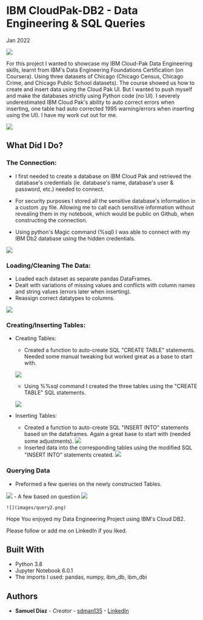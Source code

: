# IBM CloudPak-DB2 - Data Engineering & SQL Queries

Jan 2022

![](images/IBM_Db2.png)


For this project I wanted to showcase my IBM Cloud-Pak Data Engineering skills, learnt from IBM's Data Engineering Foundations Certification (on Coursera). Using three datasets of Chicago (Chicago Census, Chicago Crime, and Chicago Public School datasets). The course showed us how to create and insert data using the Cloud Pak UI. But I wanted to push myself and make the databases strictly using Python code (no UI). I severely underestimated IBM Cloud Pak's ability to auto correct errors when inserting, one table had auto corrected 1995 warning/errors when inserting using the UI). I have my work cut out for me.

![](images/IBM_Db2_insert.png)



## What Did I Do?


### The Connection:

  -  I first needed to create a database on IBM Cloud Pak and retrieved the database's credentials (ie. database's name, database's user & password, etc.) needed to connect.

  -  For security purposes I stored all the sensitive database's information in a custom .py file. Allowing me to call each sensitive information without revealing them in my notebook, which would be public on Github, when constructing the connection.

  -  Using python's Magic command (%sql) I was able to connect with my IBM Db2 database using the hidden credentials.

![](images/magic_sql_conn.png)


### Loading/Cleaning The Data:

  -  Loaded each dataset as separate pandas DataFrames.
  -  Dealt with variations of missing values and conflicts with column names and string values (errors later when inserting).
  -  Reassign correct datatypes to columns.

  ![](images/clean_data1.png)


### Creating/Inserting Tables:

  * Creating Tables:
    -  Created a function to auto-create SQL "CREATE TABLE" statements. Needed some manual tweaking but worked great as a base to start with.

    ![](images/def_create_stmt.png)

    -  Using %%sql command I created the three tables using the "CREATE TABLE" SQL statements.

    ![](images/create_stmt.png)

  * Inserting Tables:
    - Created a function to auto-create SQL "INSERT INTO" statements based on the dataframes. Again a great base to start with (needed some adjustments).
    ![](images/def_insert_stmt.png)
    - Inserted data into the corresponding tables using the modified SQL "INSERT INTO" statements created.
    ![](images/insert_stmt.png)



### Querying Data

  - Preformed a few queries on the newly constructed Tables.

![](images/query_table.png)
    - A few based on question
    ![](images/query1.png)

    ![](images/query2.png)





Hope You enjoyed my Data Engineering Project using IBM's Cloud DB2.

Please follow or add me on LinkedIn if you liked.

## Built With

* Python 3.8
* Jupyter Notebook 6.0.1
* The imports I used: pandas, numpy, ibm_db, ibm_dbi


## Authors

* **Samuel Diaz** - *Creator* - [sdman135](https://github.com/sdman135/) - [LinkedIn](https://www.linkedin.com/in/samuel-diaz-data-scientist)
